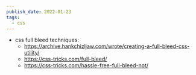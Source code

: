 ```yaml
---
publish_date: 2022-01-23
tags:
  - css
---
```

- css full bleed techniques:
	- https://archive.hankchizljaw.com/wrote/creating-a-full-bleed-css-utility/
	- https://css-tricks.com/full-bleed/
	- https://css-tricks.com/hassle-free-full-bleed-not/
